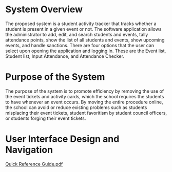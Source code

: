 # System Overview
The proposed system is a student activity tracker that tracks whether a student is present in a given event or not. The software application allows the administrator to add, edit, and search students and events, tally attendance points, show the list of all students and events, show upcoming events, and handle sanctions. There are four options that the user can select upon opening the application and logging in. These are the Event list, Student list, Input Attendance, and Attendance Checker. 

# Purpose of the System
The purpose of the system is to promote efficiency by removing the use of the event tickets and activity cards, which the school requires the students to have whenever an event occurs. By moving the entire procedure online, the school can avoid or reduce existing problems such as students misplacing their event tickets, student favoritism by student council officers, or students forging their event tickets.

# User Interface Design and Navigation
[Quick Reference Guide.pdf](https://github.com/NeruOrdisi/student_activity_tracker/files/8862950/Quick.Reference.Guide.pdf)
